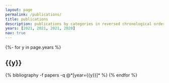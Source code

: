 ```yaml
---
layout: page
permalink: /publications/
title: publications
description: publications by categories in reversed chronological order. generated by jekyll-scholar.
years: [2021, 2021, 2021, 2020]
nav: true
---
```

<!-- _pages/publications.md -->
<div class="publications">

{%- for y in page.years %}
  <h2 class="year">{{y}}</h2>
  {% bibliography -f papers -q @*[year={{y}}]* %}
{% endfor %}

</div>
